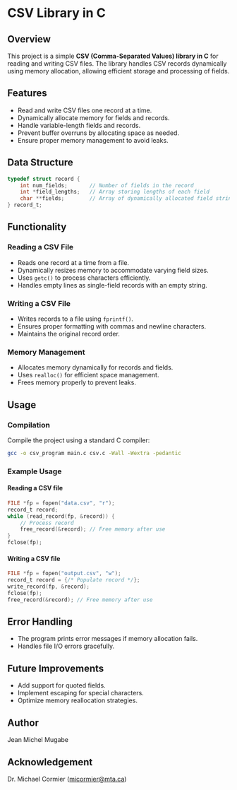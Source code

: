 # CSV Library in C

## Overview
This project is a simple **CSV (Comma-Separated Values) library in C** for reading and writing CSV files. The library handles CSV records dynamically using memory allocation, allowing efficient storage and processing of fields.

## Features
- Read and write CSV files one record at a time.
- Dynamically allocate memory for fields and records.
- Handle variable-length fields and records.
- Prevent buffer overruns by allocating space as needed.
- Ensure proper memory management to avoid leaks.

## Data Structure
```c
typedef struct record {
    int num_fields;       // Number of fields in the record
    int *field_lengths;   // Array storing lengths of each field
    char **fields;        // Array of dynamically allocated field strings
} record_t;
```

## Functionality
### Reading a CSV File
- Reads one record at a time from a file.
- Dynamically resizes memory to accommodate varying field sizes.
- Uses `getc()` to process characters efficiently.
- Handles empty lines as single-field records with an empty string.

### Writing a CSV File
- Writes records to a file using `fprintf()`.
- Ensures proper formatting with commas and newline characters.
- Maintains the original record order.

### Memory Management
- Allocates memory dynamically for records and fields.
- Uses `realloc()` for efficient space management.
- Frees memory properly to prevent leaks.

## Usage
### Compilation
Compile the project using a standard C compiler:
```sh
gcc -o csv_program main.c csv.c -Wall -Wextra -pedantic
```

### Example Usage
#### Reading a CSV file
```c
FILE *fp = fopen("data.csv", "r");
record_t record;
while (read_record(fp, &record)) {
    // Process record
    free_record(&record); // Free memory after use
}
fclose(fp);
```

#### Writing a CSV file
```c
FILE *fp = fopen("output.csv", "w");
record_t record = {/* Populate record */};
write_record(fp, &record);
fclose(fp);
free_record(&record); // Free memory after use
```

## Error Handling
- The program prints error messages if memory allocation fails.
- Handles file I/O errors gracefully.

## Future Improvements
- Add support for quoted fields.
- Implement escaping for special characters.
- Optimize memory reallocation strategies.

## Author
Jean Michel Mugabe

## Acknowledgement 
Dr. Michael Cormier (micormier@mta.ca)

